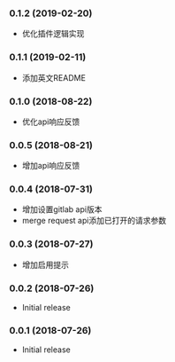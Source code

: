 ### 0.1.2 (2019-02-20)
- 优化插件逻辑实现

### 0.1.1 (2019-02-11)
- 添加英文README

### 0.1.0 (2018-08-22)
- 优化api响应反馈

### 0.0.5 (2018-08-21)
- 增加api响应反馈

### 0.0.4 (2018-07-31)
- 增加设置gitlab api版本
- merge request api添加已打开的请求参数

### 0.0.3 (2018-07-27)
- 增加启用提示

### 0.0.2 (2018-07-26)
- Initial release

### 0.0.1 (2018-07-26)
- Initial release